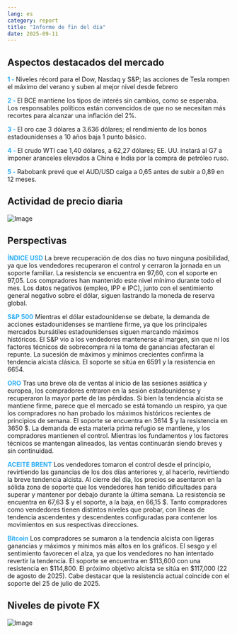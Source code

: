 ```yaml
---
lang: es
category: report
title: "Informe de fin del día"
date: 2025-09-11
---
```



<h2>Aspectos destacados del mercado</h2>
<strong style="color: #2caef7;">1 - </strong> Niveles récord para el Dow, Nasdaq y S&P; las acciones de Tesla rompen el máximo del verano y suben al mejor nivel desde febrero

<strong style="color: #2caef7;">2 - </strong> El BCE mantiene los tipos de interés sin cambios, como se esperaba. Los responsables políticos están convencidos de que no se necesitan más recortes para alcanzar una inflación del 2%.

<strong style="color: #2caef7;">3 - </strong> El oro cae 3 dólares a 3.636 dólares; el rendimiento de los bonos estadounidenses a 10 años baja 1 punto básico.

<strong style="color: #2caef7;">4 - </strong> El crudo WTI cae 1,40 dólares, a 62,27 dólares; EE. UU. instará al G7 a imponer aranceles elevados a China e India por la compra de petróleo ruso.

<strong style="color: #2caef7;">5 - </strong> Rabobank prevé que el AUD/USD caiga a 0,65 antes de subir a 0,89 en 12 meses.



<h2>Actividad de precio diaria</h2>
<img src="https://markleighedu.github.io/img/Sep-2025/11-Sep-2025/price.jpg" alt="Image"/>

<h2>Perspectivas</h2>
<strong style="color: #2caef7;">ÍNDICE USD</strong> La breve recuperación de dos días no tuvo ninguna posibilidad, ya que los vendedores recuperaron el control y cerraron la jornada en un soporte familiar. La resistencia se encuentra en 97,60, con el soporte en 97,05. Los compradores han mantenido este nivel mínimo durante todo el mes. Los datos negativos (empleo, IPP e IPC), junto con el sentimiento general negativo sobre el dólar, siguen lastrando la moneda de reserva global.

<strong style="color: #2caef7;">S&P 500</strong> Mientras el dólar estadounidense se debate, la demanda de acciones estadounidenses se mantiene firme, ya que los principales mercados bursátiles estadounidenses siguen marcando máximos históricos. El S&P vio a los vendedores mantenerse al margen, sin que ni los factores técnicos de sobrecompra ni la toma de ganancias afectaran el repunte. La sucesión de máximos y mínimos crecientes confirma la tendencia alcista clásica. El soporte se sitúa en 6591 y la resistencia en 6654.

<strong style="color: #2caef7;">ORO</strong> Tras una breve ola de ventas al inicio de las sesiones asiática y europea, los compradores entraron en la sesión estadounidense y recuperaron la mayor parte de las pérdidas. Si bien la tendencia alcista se mantiene firme, parece que el mercado se está tomando un respiro, ya que los compradores no han probado los máximos históricos recientes de principios de semana. El soporte se encuentra en 3614 $ y la resistencia en 3650 $. La demanda de esta materia prima refugio se mantiene, y los compradores mantienen el control. Mientras los fundamentos y los factores técnicos se mantengan alineados, las ventas continuarán siendo breves y sin continuidad.

<strong style="color: #2caef7;">ACEITE BRENT</strong> Los vendedores tomaron el control desde el principio, revirtiendo las ganancias de los dos días anteriores y, al hacerlo, revirtiendo la breve tendencia alcista. Al cierre del día, los precios se asentaron en la sólida zona de soporte que los vendedores han tenido dificultades para superar y mantener por debajo durante la última semana. La resistencia se encuentra en 67,63 $ y el soporte, a la baja, en 66,15 $. Tanto compradores como vendedores tienen distintos niveles que probar, con líneas de tendencia ascendentes y descendentes configuradas para contener los movimientos en sus respectivas direcciones.

<strong style="color: #2caef7;">Bitcoin</strong> Los compradores se sumaron a la tendencia alcista con ligeras ganancias y máximos y mínimos más altos en los gráficos. El sesgo y el sentimiento favorecen el alza, ya que los vendedores no han intentado revertir la tendencia. El soporte se encuentra en $113,600 con una resistencia en $114,800. El próximo objetivo alcista se sitúa en $117,000 (22 de agosto de 2025). Cabe destacar que la resistencia actual coincide con el soporte del 25 de julio de 2025.



<h2>Niveles de pivote FX</h2>
<img src="https://markleighedu.github.io/img/Sep-2025/11-Sep-2025/pivot.jpg" alt="Image"/>